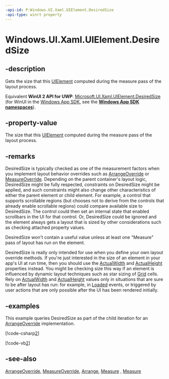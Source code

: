 ```yaml
---
-api-id: P:Windows.UI.Xaml.UIElement.DesiredSize
-api-type: winrt property
---
```


<!-- Property syntax
public Windows.Foundation.Size DesiredSize { get; }
-->

# Windows.UI.Xaml.UIElement.DesiredSize

## -description
Gets the size that this [UIElement](uielement.md) computed during the measure pass of the layout process.

Equivalent **WinUI 2 API for UWP**: [Microsoft.UI.Xaml.UIElement.DesiredSize](/windows/winui/api/microsoft.ui.xaml.uielement.desiredsize) (for WinUI in the [Windows App SDK](/windows/apps/windows-app-sdk/), see the **[Windows App SDK namespaces](/windows/windows-app-sdk/api/winrt/)**).

## -property-value
The size that this [UIElement](uielement.md) computed during the measure pass of the layout process.

## -remarks
DesiredSize is typically checked as one of the measurement factors when you implement layout behavior overrides such as [ArrangeOverride](frameworkelement_arrangeoverride_1795048387.md) or [MeasureOverride](frameworkelement_measureoverride_1586581644.md). Depending on the parent container's layout logic, DesiredSize might be fully respected, constraints on DesiredSize might be applied, and such constraints might also change other characteristics of either the parent element or child element. For example, a control that supports scrollable regions (but chooses not to derive from the controls that already enable scrollable regions) could compare available size to DesiredSize. The control could then set an internal state that enabled scrollbars in the UI for that control. Or, DesiredSize could be ignored and the element always gets a layout that is sized by other considerations such as checking attached property values.

DesiredSize won't contain a useful value unless at least one "Measure" pass of layout has run on the element.

DesiredSize is really only intended for use when you define your own layout override methods. If you're just interested in the size of an element in your app's UI at run time, then you should use the [ActualWidth](frameworkelement_actualwidth.md) and [ActualHeight](frameworkelement_actualheight.md) properties instead. You might be checking size this way if an element is influenced by dynamic layout techniques such as star sizing of [Grid](../windows.ui.xaml.controls/grid.md) cells. Rely on [ActualWidth](frameworkelement_actualwidth.md) and [ActualHeight](frameworkelement_actualheight.md) values only in situations that are sure to be after layout has run: for example, in [Loaded](frameworkelement_loaded.md) events, or triggered by user actions that are only possible after the UI has been rendered initially.

## -examples
This example queries DesiredSize as part of the child iteration for an [ArrangeOverride](frameworkelement_arrangeoverride_1795048387.md) implementation.



[!code-csharp[2](../windows.ui.xaml.controls.primitives/code/BlockPanel/csharp/BlankPage.xaml.cs#Snippet2)]

[!code-vb[2](../windows.ui.xaml.controls.primitives/code/BlockPanel/vbnet/BlankPage.xaml.vb#Snippet2)]

## -see-also
[ArrangeOverride](frameworkelement_arrangeoverride_1795048387.md), [MeasureOverride](frameworkelement_measureoverride_1586581644.md), [Arrange](uielement_arrange_958316931.md), [Measure](uielement_measure_1722732750.md)
, [Measure](uielement_measure_1722732750.md)
